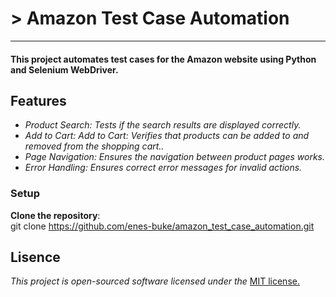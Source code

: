 # > **Amazon Test Case Automation**
---
#### This project automates test cases for the Amazon website using Python and Selenium WebDriver.

## **Features**

- *Product Search: Tests if the search results are displayed correctly.*
- *Add to Cart: Add to Cart: Verifies that products can be added to and removed from the shopping cart..*
- *Page Navigation: Ensures the navigation between product pages works.*
- *Error Handling: Ensures correct error messages for invalid actions.*
 
### Setup

   **Clone the repository**:  
git clone https://github.com/enes-buke/amazon_test_case_automation.git

## **Lisence**  
_This project is open-sourced software licensed under the_ [MIT license.](Lisence.md)
